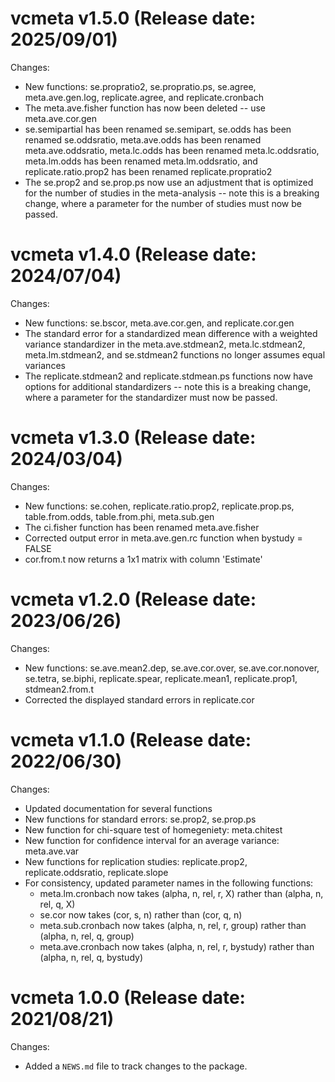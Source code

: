 vcmeta v1.5.0 (Release date: 2025/09/01)
==============

Changes:

* New functions: se.propratio2, se.propratio.ps, se.agree, meta.ave.gen.log, replicate.agree, and replicate.cronbach
* The meta.ave.fisher function has now been deleted -- use meta.ave.cor.gen
* se.semipartial has been renamed se.semipart, se.odds has been renamed se.oddsratio, meta.ave.odds has been renamed meta.ave.oddsratio, meta.lc.odds has been renamed meta.lc.oddsratio, meta.lm.odds has been renamed meta.lm.oddsratio, and
  replicate.ratio.prop2 has been renamed replicate.propratio2
* The se.prop2 and se.prop.ps now use an adjustment that is optimized for the number of studies in the meta-analysis -- note this is a breaking change, where a parameter for the number of studies  must now be passed.


vcmeta v1.4.0 (Release date: 2024/07/04)
==============

Changes:

* New functions: se.bscor, meta.ave.cor.gen, and replicate.cor.gen
* The standard error for a standardized mean difference with a weighted variance standardizer in the meta.ave.stdmean2, meta.lc.stdmean2, meta.lm.stdmean2, and se.stdmean2 functions no longer assumes equal variances
* The replicate.stdmean2 and replicate.stdmean.ps functions now have options for additional standardizers -- note this is a breaking change, where a parameter for the standardizer must now be passed.



vcmeta v1.3.0 (Release date: 2024/03/04)
==============

Changes:

* New functions: se.cohen, replicate.ratio.prop2, replicate.prop.ps, table.from.odds, table.from.phi, meta.sub.gen
* The ci.fisher function has been renamed meta.ave.fisher
* Corrected output error in meta.ave.gen.rc function when bystudy = FALSE 
* cor.from.t now returns a 1x1 matrix with column 'Estimate'



vcmeta v1.2.0 (Release date: 2023/06/26)
==============

Changes:

* New functions: se.ave.mean2.dep, se.ave.cor.over, se.ave.cor.nonover, se.tetra, se.biphi, replicate.spear, replicate.mean1, replicate.prop1, stdmean2.from.t
* Corrected the displayed standard errors in replicate.cor



vcmeta v1.1.0 (Release date: 2022/06/30)
==============

Changes:

* Updated documentation for several functions
* New functions for standard errors:  se.prop2, se.prop.ps
* New function for chi-square test of homegeniety:  meta.chitest
* New function for confidence interval for an average variance:  meta.ave.var
* New functions for replication studies: replicate.prop2, replicate.oddsratio, replicate.slope 
* For consistency, updated parameter names in the following functions:
    * meta.lm.cronbach now takes (alpha, n, rel, r, X) rather than (alpha, n, rel, q, X)
    * se.cor now takes (cor, s, n) rather than (cor, q, n)
    * meta.sub.cronbach now takes (alpha, n, rel, r, group) rather than (alpha, n, rel, q, group)
    * meta.ave.cronbach now takes (alpha, n, rel, r, bystudy) rather than (alpha, n, rel, q, bystudy)


vcmeta 1.0.0 (Release date: 2021/08/21)
==============

Changes:

* Added a `NEWS.md` file to track changes to the package.


